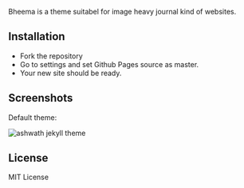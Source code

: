 Bheema is a theme suitabel for image heavy journal kind of websites. 

## Installation
* Fork the repository
* Go to settings and set Github Pages source as master.
* Your new site should be ready.

## Screenshots
Default theme:

![ashwath jekyll theme](http://webjeda.com/ashwath/images/Default.png)

## License
MIT License
